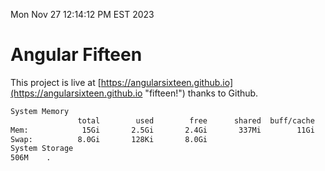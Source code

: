 Mon Nov 27 12:14:12 PM EST 2023

# Angular Fifteen


This project is live at [https://angularsixteen.github.io](https://angularsixteen.github.io "fifteen!") thanks to Github.

```bash
System Memory
               total        used        free      shared  buff/cache   available
Mem:            15Gi       2.5Gi       2.4Gi       337Mi        11Gi        12Gi
Swap:          8.0Gi       128Ki       8.0Gi
System Storage
506M	.
```
```bash
